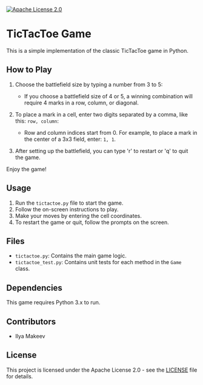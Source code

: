[![Apache License 2.0](https://img.shields.io/badge/License-Apache%202.0-blue.svg)](https://www.apache.org/licenses/LICENSE-2.0)

# TicTacToe Game

This is a simple implementation of the classic TicTacToe game in Python.

## How to Play

1. Choose the battlefield size by typing a number from 3 to 5:
    - If you choose a battlefield size of 4 or 5, a winning combination will require 4 marks in a row, column, or diagonal.

2. To place a mark in a cell, enter two digits separated by a comma, like this: `row, column`:
    - Row and column indices start from 0. For example, to place a mark in the center of a 3x3 field, enter: `1, 1`.

3. After setting up the battlefield, you can type 'r' to restart or 'q' to quit the game.

Enjoy the game!

## Usage

1. Run the `tictactoe.py` file to start the game.
2. Follow the on-screen instructions to play.
3. Make your moves by entering the cell coordinates.
4. To restart the game or quit, follow the prompts on the screen.

## Files

- `tictactoe.py`: Contains the main game logic.
- `tictactoe_test.py`: Contains unit tests for each method in the `Game` class.

## Dependencies

This game requires Python 3.x to run.

## Contributors

- Ilya Makeev

## License

This project is licensed under the Apache License 2.0 - see the [LICENSE](LICENSE) file for details.
